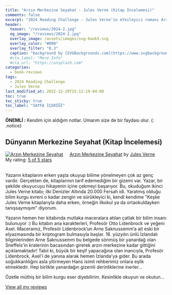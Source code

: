 ```yaml
---
title: "Arzın Merkezine Seyahat - Jules Verne (Kitap İncelemesi)"
comments: false
excerpt: "2024 Reading Challenge - Jules Verne’in etkileyici romanı Arzın Merkezine Seyahat ile ilgili Kitap İncelemem"
header:
  teaser: "/reviews/2024-2.jpg"
  og_image: "/reviews/2024-2.jpg"
  overlay_image: /assets/images/svg-book5.svg
  overlay_color: "#000"
  overlay_filter: "0.3"
  caption: "background by [SVGBackgrounds.com](https://www.svgbackgrounds.com/)"
  #cta_label: "More Info"
  #cta_url: "https://unsplash.com"
categories:
  - book-reviews
tags:
  - 2024 Reading Challenge
  - Jules Verne
last_modified_at: 2022-12-29T15:12:19-04:00
toc: true
toc_sticky: true
toc_label: "SAYFA İÇERİĞİ"
---
```



**ÖNEMLİ :** Kendim için aldığım notlar. Umarım size de bir faydası olur.
{: .notice}

## Dünyanın Merkezine Seyahat (Kitap İncelemesi)

<a href="https://www.goodreads.com/book/show/28268254-arz-n-merkezine-seyahat" style="float: left; padding-right: 20px"><img border="0" alt="Arzın Merkezine Seyahat" src="https://i.gr-assets.com/images/S/compressed.photo.goodreads.com/books/1450817714l/28268254._SY160_.jpg" /></a><a href="https://www.goodreads.com/book/show/28268254-arz-n-merkezine-seyahat">Arzın Merkezine Seyahat</a> by <a href="https://www.goodreads.com/author/show/696805.Jules_Verne">Jules Verne</a><br/>
My rating: <a href="https://www.goodreads.com/review/show/6474422452">5 of 5 stars</a><br /><br />

Yazarın kitaplarını erken yaşta okuyup bilime yönelmeyen çok az genç vardır. Gerçekten de, kitaplarının tarif edemediğim bir gizemi var. Yazar, bir şekilde okuyucuyu hikayenin içine çekmeyi başarıyor. Bu, okuduğum ikinci Jules Verne kitabı; ilki Denizler Altında 20.000 Fersah idi. Yaratmış olduğu bilim kurgu evreni o kadar zengin ve sürükleyici ki, kendi kendime "Keşke Jules Verne kitaplarıyla daha erken, örneğin ilkokul ya da ortaokuldayken tanışsaymışım" diyorum. 

Yazarın hemen her kitabında mutlaka maceralara atılan çatlak bir bilim insanı bulunuyor :) Bu kitabın ana karakterleri, Profesör Otto Lidenbrock ve yeğeni Axel. Maceramız, Profesör Lidenbrock’un Arne Saknussemm’a ait eski bir elyazmasında bir kriptogram bulmasıyla başlar. 16. yüzyılın ünlü İzlandalı bilginlerinden Arne Saknussemm bu belgede sönmüş bir yanardağ olan Sneffels'in kraterinin bacasından girerek arzın merkezine kadar gittiğini açıklamaktadır! Tabii ki, büyük bir keşif yapacağına olan inancıyla, Profesör Lidenbrock, Axel'i de yanına alarak hemen İzlanda'ya gider. Bu arada soğukkanlılığını asla yitirmeyen Hans isimli rehberimiz onlara eşlik etmektedir. Hep birlikte yanardağın gizemli derinliklerine inerler... 

Özetle müthiş bir bilim kurgu eser diyebilirim. Kesinlikle okuyun ve okutun…

<a href="https://www.goodreads.com/review/list/88145705-hasan-elik">View all my reviews</a>